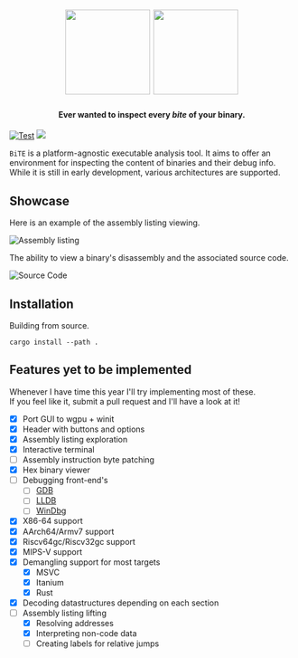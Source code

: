 <h1 align="center">
  <picture>
    <source media="(prefers-color-scheme: dark)" srcset="./assets/logo_dark.png">
    <img height="150px" src="./assets/logo_light.png">
  </picture>
  <picture>
    <source media="(prefers-color-scheme: dark)" srcset="./assets/logo_text_dark.svg">
    <img height="150px" src="./assets/logo_text_light.svg">
   </picture>
</h1>

<h4 align="center">Ever wanted to inspect every <i>bite</i> of your binary.</h4>

[![Test](https://github.com/WINSDK/bite/actions/workflows/ci.yml/badge.svg)](https://github.com/WINSDK/bite/actions/workflows/ci.yml)
![](https://img.shields.io/github/license/WINSDK/bite)

`BiTE` is a platform-agnostic executable analysis tool. It aims to offer an
environment for inspecting the content of binaries and their debug info. While it is
still in early development, various architectures are supported.

## Showcase

Here is an example of the assembly listing viewing.

![Assembly listing](./assets/screenshot.png)

The ability to view a binary's disassembly and the associated source code.

![Source Code](./assets/split_source.png)

## Installation

Building from source.
```
cargo install --path .
```

## Features yet to be implemented

Whenever I have time this year I'll try implementing most of these. \
If you feel like it, submit a pull request and I'll have a look at it!

- [x] Port GUI to wgpu + winit
- [x] Header with buttons and options
- [x] Assembly listing exploration
- [x] Interactive terminal
- [ ] Assembly instruction byte patching
- [x] Hex binary viewer
- [ ] Debugging front-end's
  - [ ] [GDB](https://www.sourceware.org/gdb)
  - [ ] [LLDB](https://lldb.llvm.org)
  - [ ] [WinDbg](https://windbg.org)
- [x] X86-64 support
- [x] AArch64/Armv7 support
- [x] Riscv64gc/Riscv32gc support
- [x] MIPS-V support
- [x] Demangling support for most targets
  - [x] MSVC
  - [x] Itanium
  - [x] Rust
- [x] Decoding datastructures depending on each section
- [ ] Assembly listing lifting
  - [x] Resolving addresses
  - [x] Interpreting non-code data
  - [ ] Creating labels for relative jumps
